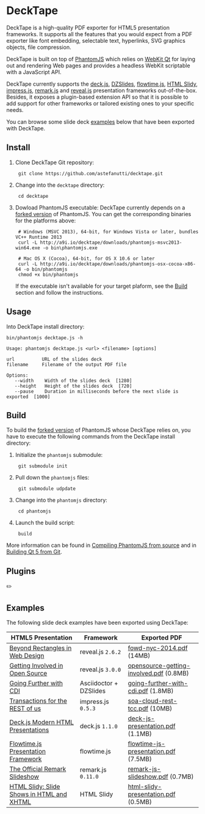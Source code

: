 # DeckTape

DeckTape is a high-quality PDF exporter for HTML5 presentation frameworks. It supports all the features that you would expect from a PDF exporter like font embedding, selectable text, hyperlinks, SVG graphics objects, file compression.

DeckTape is built on top of [PhantomJS](http://phantomjs.org) which relies on [WebKit Qt](https://wiki.qt.io/Qt_WebKit) for laying out and rendering Web pages and provides a headless WebKit scriptable with a JavaScript API.

DeckTape currently supports the [deck.js](http://imakewebthings.com/deck.js/), [DZSlides](http://paulrouget.com/dzslides/), [flowtime.js](http://flowtime-js.marcolago.com), [HTML Slidy](http://www.w3.org/Talks/Tools/), [impress.js](http://impress.github.io/impress.js), [remark.js](http://remarkjs.com) and [reveal.js](http://lab.hakim.se/reveal-js) presentation frameworks out-of-the-box. Besides, it exposes a plugin-based extension API so that it is possible to add support for other frameworks or tailored existing ones to your specific needs.

You can browse some slide deck [examples](#examples) below that have been exported with DeckTape.

## Install

1. Clone DeckTape Git repository:

        git clone https://github.com/astefanutti/decktape.git

2. Change into the `decktape` directory:

        cd decktape

3. Dowload PhantomJS executable: DeckTape currently depends on a [forked version](https://github.com/astefanutti/phantomjs/commits/poc) of PhantomJS. You can get the corresponding binaries for the platforms above:

        # Windows (MSVC 2013), 64-bit, for Windows Vista or later, bundles VC++ Runtime 2013
        curl -L http://a9i.io/decktape/downloads/phantomjs-msvc2013-win64.exe -o bin\phantomjs.exe

        # Mac OS X (Cocoa), 64-bit, for OS X 10.6 or later
        curl -L http://a9i.io/decktape/downloads/phantomjs-osx-cocoa-x86-64 -o bin/phantomjs
        chmod +x bin/phantomjs

    If the executable isn't available for your target plaform, see the [Build](#build) section and follow the instructions.

## Usage

Into DeckTape install directory:

```
bin/phantomjs decktape.js -h

Usage: phantomjs decktape.js <url> <filename> [options]

url          URL of the slides deck
filename     Filename of the output PDF file

Options:
   --width    Width of the slides deck  [1280]
   --height   Height of the slides deck  [720]
   --pause    Duration in milliseconds before the next slide is exported  [1000]
```

## Build

To build the [forked version](https://github.com/astefanutti/phantomjs/commits/poc) of PhantomJS whose DeckTape relies on, you have to execute the following commands from the DeckTape install directory:

1. Initialize the `phantomjs` submodule:

        git submodule init

2. Pull down the `phantomjs` files:

        git submodule udpdate

3. Change into the `phantomjs` directory:

        cd phantomjs

4. Launch the build script:

        build

More information can be found in [Compiling PhantomJS from source](http://phantomjs.org/build.html) and in [Building Qt 5 from Git](https://wiki.qt.io/Building_Qt_5_from_Git).

## Plugins

:pencil2:

## Examples

The following slide deck examples have been exported using DeckTape:

| HTML5 Presentation                                                   | Framework              | Exported PDF                                |
| -------------------------------------------------------------------- | ---------------------- | ------------------------------------------- |
| [Beyond Rectangles in Web Design][fowd-nyc-2014]                     | reveal.js `2.6.2`      | [fowd-nyc-2014.pdf][] (14MB)                |
| [Getting Involved in Open Source][opensource-getting-involved]       | reveal.js `3.0.0`      | [opensource-getting-involved.pdf][] (0.8MB) |
| [Going Further with CDI][going-further-with-cdi]                     | Asciidoctor + DZSlides | [going-further-with-cdi.pdf][] (1.8MB)      |
| [Transactions for the REST of us][soa-cloud-rest-tcc]                | impress.js `0.5.3`     | [soa-cloud-rest-tcc.pdf][] (10MB)           |
| [Deck.js Modern HTML Presentations][deck-js-presentation]            | deck.js `1.1.0`        | [deck-js-presentation.pdf][] (1.1MB)        |
| [Flowtime.js Presentation Framework][flowtime-js-presentation]       | flowtime.js            | [flowtime-js-presentation.pdf][] (7.5MB)    |
| [The Official Remark Slideshow][remark-js-slideshow]                 | remark.js `0.11.0`     | [remark-js-slideshow.pdf][] (0.7MB)         |
| [HTML Slidy: Slide Shows in HTML and XHTML][html-slidy-presentation] | HTML Slidy             | [html-slidy-presentation.pdf][] (0.5MB)     |

[fowd-nyc-2014]: http://razvancaliman.com/fowd-nyc-2014
[fowd-nyc-2014.pdf]: https://astefanutti.github.io/decktape/examples/fowd-nyc-2014.pdf
[opensource-getting-involved]:http://artificer.jboss.org/slides/general/opensource-getting-involved.html
[opensource-getting-involved.pdf]: https://astefanutti.github.io/decktape/examples/opensource-getting-involved.pdf
[going-further-with-cdi]: http://astefanutti.github.io/further-cdi
[going-further-with-cdi.pdf]: https://astefanutti.github.io/decktape/examples/going-further-with-cdi.pdf
[soa-cloud-rest-tcc]: http://www.inf.usi.ch/faculty/pautasso/talks/2012/soa-cloud-rest-tcc/rest-tcc.html
[soa-cloud-rest-tcc.pdf]: https://astefanutti.github.io/decktape/examples/soa-cloud-rest-tcc.pdf
[deck-js-presentation]: http://imakewebthings.com/deck.js/
[deck-js-presentation.pdf]: https://astefanutti.github.io/decktape/examples/deck-js-presentation.pdf
[flowtime-js-presentation]: http://flowtime-js.marcolago.com
[flowtime-js-presentation.pdf]: https://astefanutti.github.io/decktape/examples/flowtime-js-presentation.pdf
[remark-js-slideshow]: http://remarkjs.com
[remark-js-slideshow.pdf]: https://astefanutti.github.io/decktape/examples/remark-js-slideshow.pdf
[html-slidy-presentation]: http://www.w3.org/Talks/Tools/Slidy/
[html-slidy-presentation.pdf]: https://astefanutti.github.io/decktape/examples/html-slidy-presentation.pdf
